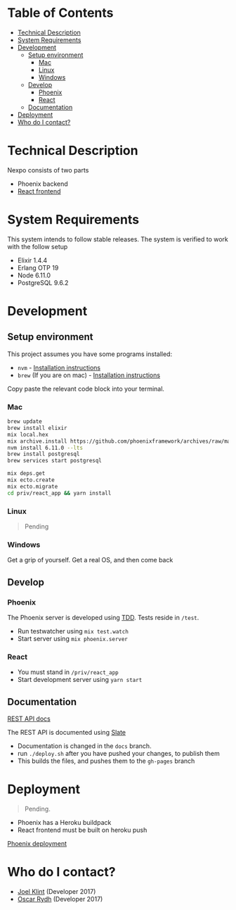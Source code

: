 # Table of Contents
<!--
To update table of contents, use doctoc:
  npm i -g doctoc
  doctoc README.md --github

Further read: https://github.com/thlorenz/doctoc
-->

<!-- START doctoc generated TOC please keep comment here to allow auto update -->
<!-- DON'T EDIT THIS SECTION, INSTEAD RE-RUN doctoc TO UPDATE -->


- [Technical Description](#technical-description)
- [System Requirements](#system-requirements)
- [Development](#development)
  - [Setup environment](#setup-environment)
    - [Mac](#mac)
    - [Linux](#linux)
    - [Windows](#windows)
  - [Develop](#develop)
    - [Phoenix](#phoenix)
    - [React](#react)
  - [Documentation](#documentation)
- [Deployment](#deployment)
- [Who do I contact?](#who-do-i-contact)

<!-- END doctoc generated TOC please keep comment here to allow auto update -->

# Technical Description
Nexpo consists of two parts
- Phoenix backend
- [React frontend](priv/react_app)

# System Requirements
This system intends to follow stable releases. The system is verified to work with the follow setup
- Elixir 1.4.4
- Erlang OTP 19
- Node 6.11.0
- PostgreSQL 9.6.2

# Development
## Setup environment
This project assumes you have some programs installed:
- ```nvm``` - [Installation instructions](https://github.com/creationix/nvm#install-script)
- ```brew``` (If you are on mac) - [Installation instructions](https://brew.sh/index.html)

Copy paste the relevant code block into your terminal.
### Mac
```sh
brew update
brew install elixir
mix local.hex
mix archive.install https://github.com/phoenixframework/archives/raw/master/phoenix_new.ez
nvm install 6.11.0 --lts
brew install postgresql
brew services start postgresql

mix deps.get
mix ecto.create
mix ecto.migrate
cd priv/react_app && yarn install
```
### Linux
>Pending

### Windows
Get a grip of yourself. Get a real OS, and then come back

## Develop
### Phoenix
The Phoenix server is developed using [TDD](https://en.wikipedia.org/wiki/Test-driven_development).
Tests reside in ```/test```.
- Run testwatcher using ```mix test.watch```
- Start server using ```mix phoenix.server```

### React
- You must stand in ```/priv/react_app```
- Start development server using ```yarn start```

## Documentation
[REST API docs](https://careerfairsystems.github.io/nexpo/)

The REST API is documented using [Slate](https://github.com/lord/slate)
- Documentation is changed in the ```docs``` branch.
- run ```./deploy.sh``` after you have pushed your changes, to publish them
- This builds the files, and pushes them to the ```gh-pages``` branch

# Deployment
>Pending.

- Phoenix has a Heroku buildpack
- React frontend must be built on heroku push

[Phoenix deployment](http://www.phoenixframework.org/docs/deployment)

# Who do I contact?
- [Joel Klint](mailto:joel.klint@gmail.com) (Developer 2017)
- [Oscar Rydh](mailto:oscar.rydh.93@gmail.com) (Developer 2017)

